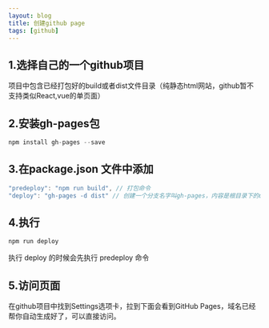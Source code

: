```yaml
---
layout: blog
title: 创建github page
tags: [github]
---
```



## 1.选择自己的一个github项目

项目中包含已经打包好的build或者dist文件目录（纯静态html网站，github暂不支持类似React,vue的单页面）

## 2.安装gh-pages包

```js
npm install gh-pages --save
```

## 3.在package.json 文件中添加

```js
"predeploy": "npm run build", // 打包命令
"deploy": "gh-pages -d dist" // 创建一个分支名字叫gh-pages，内容是根目录下的dist文件夹内容
```

## 4.执行

```js
npm run deploy
```

执行 deploy 的时候会先执行 predeploy 命令

## 5.访问页面

在github项目中找到Settings选项卡，拉到下面会看到GitHub Pages，域名已经帮你自动生成好了，可以直接访问。